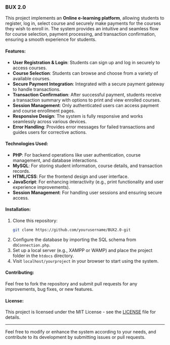 ### BUX 2.0

This project implements an **Online e-learning platform**, allowing students to register, log in, select course and securely make payments for the courses they wish to enroll in. The system provides an intuitive and seamless flow for course selection, payment processing, and transaction confirmation, ensuring a smooth experience for students.

#### Features:
- **User Registration & Login**: Students can sign up and log in securely to access courses.
- **Course Selection**: Students can browse and choose from a variety of available courses.
- **Secure Payment Integration**: Integrated with a secure payment gateway to handle transactions.
- **Transaction Confirmation**: After successful payment, students receive a transaction summary with options to print and view enrolled courses.
- **Session Management**: Only authenticated users can access payment and course enrollment pages.
- **Responsive Design**: The system is fully responsive and works seamlessly across various devices.
- **Error Handling**: Provides error messages for failed transactions and guides users for corrective actions.

#### Technologies Used:
- **PHP**: For backend operations like user authentication, course management, and database interactions.
- **MySQL**: For storing student information, course details, and transaction records.
- **HTML/CSS**: For the frontend design and user interface.
- **JavaScript**: For enhancing interactivity (e.g., print functionality and user experience improvements).
- **Session Management**: For handling user sessions and ensuring secure access.

#### Installation:
1. Clone this repository:  
   ```bash
   git clone https://github.com/yourusername/BUX2.0-git
   ```
2. Configure the database by importing the SQL schema from `dbConnection.php`.
3. Set up a local server (e.g., XAMPP or WAMP) and place the project folder in the `htdocs` directory.
4. Visit `localhost/yourproject` in your browser to start using the system.

#### Contributing:
Feel free to fork the repository and submit pull requests for any improvements, bug fixes, or new features.

#### License:
This project is licensed under the MIT License - see the [LICENSE](LICENSE) file for details.

---

Feel free to modify or enhance the system according to your needs, and contribute to its development by submitting issues or pull requests.
